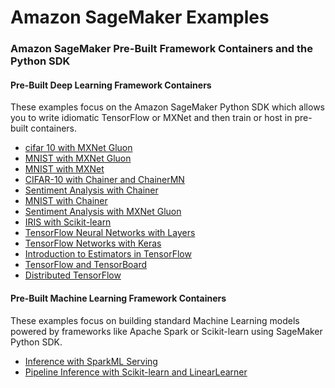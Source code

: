 # Amazon SageMaker Examples

### Amazon SageMaker Pre-Built Framework Containers and the Python SDK

#### Pre-Built Deep Learning Framework Containers

These examples focus on the Amazon SageMaker Python SDK which allows you to write idiomatic TensorFlow or MXNet and then train or host in pre-built containers.

- [cifar 10 with MXNet Gluon](mxnet_gluon_cifar10)
- [MNIST with MXNet Gluon](mxnet_gluon_mnist)
- [MNIST with MXNet](mxnet_mnist)
- [CIFAR-10 with Chainer and ChainerMN](chainer_cifar10)
- [Sentiment Analysis with Chainer](chainer_sentiment_analysis)
- [MNIST with Chainer](chainer_mnist)
- [Sentiment Analysis with MXNet Gluon](mxnet_gluon_sentiment)
- [IRIS with Scikit-learn](scikit_learn_iris)
- [TensorFlow Neural Networks with Layers](tensorflow_abalone_age_predictor_using_layers)
- [TensorFlow Networks with Keras](tensorflow_abalone_age_predictor_using_keras)
- [Introduction to Estimators in TensorFlow](tensorflow_iris_dnn_classifier_using_estimators)
- [TensorFlow and TensorBoard](tensorflow_resnet_cifar10_with_tensorboard)
- [Distributed TensorFlow](tensorflow_distributed_mnist)

#### Pre-Built Machine Learning Framework Containers

These examples focus on building standard Machine Learning models powered by frameworks like Apache Spark or Scikit-learn using SageMaker Python SDK.

- [Inference with SparkML Serving](sparkml_serving_emr_mleap_abalone)
- [Pipeline Inference with Scikit-learn and LinearLearner](scikit_learn_inference_pipeline)